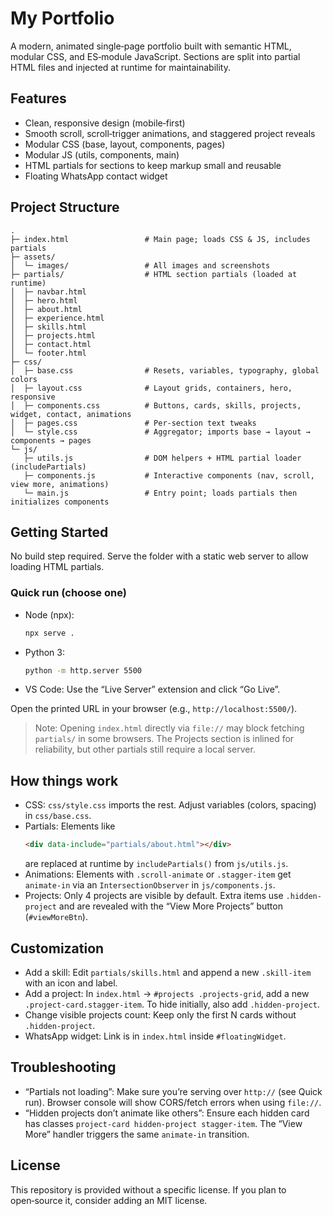 # My Portfolio

A modern, animated single‑page portfolio built with semantic HTML, modular CSS, and ES‑module JavaScript. Sections are split into partial HTML files and injected at runtime for maintainability.

## Features
- Clean, responsive design (mobile‑first)
- Smooth scroll, scroll‑trigger animations, and staggered project reveals
- Modular CSS (base, layout, components, pages)
- Modular JS (utils, components, main)
- HTML partials for sections to keep markup small and reusable
- Floating WhatsApp contact widget

## Project Structure
```
.
├─ index.html                 # Main page; loads CSS & JS, includes partials
├─ assets/
│  └─ images/                 # All images and screenshots
├─ partials/                  # HTML section partials (loaded at runtime)
│  ├─ navbar.html
│  ├─ hero.html
│  ├─ about.html
│  ├─ experience.html
│  ├─ skills.html
│  ├─ projects.html           
│  ├─ contact.html
│  └─ footer.html
├─ css/
│  ├─ base.css                # Resets, variables, typography, global colors
│  ├─ layout.css              # Layout grids, containers, hero, responsive
│  ├─ components.css          # Buttons, cards, skills, projects, widget, contact, animations
│  ├─ pages.css               # Per‑section text tweaks
│  └─ style.css               # Aggregator; imports base → layout → components → pages
└─ js/
   ├─ utils.js                # DOM helpers + HTML partial loader (includePartials)
   ├─ components.js           # Interactive components (nav, scroll, view more, animations)
   └─ main.js                 # Entry point; loads partials then initializes components
```

## Getting Started
No build step required. Serve the folder with a static web server to allow loading HTML partials.

### Quick run (choose one)
- Node (npx):
  ```bash
  npx serve .
  ```
- Python 3:
  ```bash
  python -m http.server 5500
  ```
- VS Code: Use the “Live Server” extension and click “Go Live”.

Open the printed URL in your browser (e.g., `http://localhost:5500/`).

> Note: Opening `index.html` directly via `file://` may block fetching `partials/` in some browsers. The Projects section is inlined for reliability, but other partials still require a local server.

## How things work
- CSS: `css/style.css` imports the rest. Adjust variables (colors, spacing) in `css/base.css`.
- Partials: Elements like
  ```html
  <div data-include="partials/about.html"></div>
  ```
  are replaced at runtime by `includePartials()` from `js/utils.js`.
- Animations: Elements with `.scroll-animate` or `.stagger-item` get `animate-in` via an `IntersectionObserver` in `js/components.js`.
- Projects: Only 4 projects are visible by default. Extra items use `.hidden-project` and are revealed with the “View More Projects” button (`#viewMoreBtn`).

## Customization
- Add a skill: Edit `partials/skills.html` and append a new `.skill-item` with an icon and label.
- Add a project: In `index.html` → `#projects .projects-grid`, add a new `.project-card.stagger-item`. To hide initially, also add `.hidden-project`.
- Change visible projects count: Keep only the first N cards without `.hidden-project`.
- WhatsApp widget: Link is in `index.html` inside `#floatingWidget`.

## Troubleshooting
- “Partials not loading”: Make sure you’re serving over `http://` (see Quick run). Browser console will show CORS/fetch errors when using `file://`.
- “Hidden projects don’t animate like others”: Ensure each hidden card has classes `project-card hidden-project stagger-item`. The “View More” handler triggers the same `animate-in` transition.

## License
This repository is provided without a specific license. If you plan to open‑source it, consider adding an MIT license.
